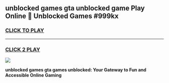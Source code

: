 
## unblocked games gta unblocked game Play Online 👋 Unblocked Games #999kx
<h3>
<a href="https://premium.freeplayer.one?title=unblocked_games_gta&ref=21F">CLICK TO PLAY</a></h3>
<hr>

<h3>
<a href="https://premium.freeplayer.one?title=unblocked_games_gta&ref=21F">CLICK 2 PLAY</a>
  
</h3>

<a href="https://premium.freeplayer.one?title=unblocked_games_gta&ref=21F/"><img src="https://clearcache.store/games.png"></a>


**unblocked games gta games unblocked: Your Gateway to Fun and Accessible Online Gaming**
